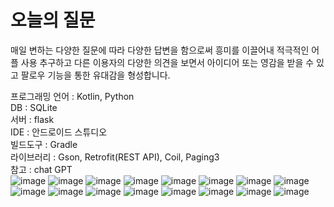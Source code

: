 <H1>오늘의 질문</H1>

매일 변하는 다양한 질문에 따라 다양한 답변을 함으로써 흥미를 이끌어내 적극적인 어플 사용 추구하고
다른 이용자의 다양한 의견을 보면서 아이디어 또는 영감을 받을 수 있고 팔로우 기능을 통한 유대감을 형성합니다.

프로그래밍 언어 : Kotlin, Python <br>
DB : SQLite <br>
서버 : flask <br>
IDE : 안드로이드 스튜디오 <br>
빌드도구 : Gradle <br>
라이브러리 : Gson, Retrofit(REST API), Coil, Paging3 <br>
참고 : chat GPT <br>
![image](https://github.com/jaebong1433/Android_Dailyq/assets/125847340/7cb6e36c-5fd9-40a2-a7f8-55c36a8251d0)
![image](https://github.com/jaebong1433/Android_Dailyq/assets/125847340/1d786315-cb80-42a5-9356-617c5ce56f46)
![image](https://github.com/jaebong1433/Android_Dailyq/assets/125847340/0c29ad33-645a-4c17-967d-8422e7b6e226)
![image](https://github.com/jaebong1433/Android_Dailyq/assets/125847340/8b8b6576-0426-4f22-880a-ba41053fb197)
![image](https://github.com/jaebong1433/Android_Dailyq/assets/125847340/690c423f-01c4-41fa-a78e-3584b4a2d9d0)
![image](https://github.com/jaebong1433/Android_Dailyq/assets/125847340/d50c592a-04c9-44b1-a6b1-749f69d9950d)
![image](https://github.com/jaebong1433/Android_Dailyq/assets/125847340/316ea4e9-6b04-42c3-a2f8-45ca699a0f31)
![image](https://github.com/jaebong1433/Android_Dailyq/assets/125847340/5e517321-38bc-427d-8aa8-72ff943fb212)
![image](https://github.com/jaebong1433/Android_Dailyq/assets/125847340/19aa1c87-c19a-46d7-b456-e7893eacd667)
![image](https://github.com/jaebong1433/Android_Dailyq/assets/125847340/46b4ce69-a924-4520-9689-ca1e06e2de01)
![image](https://github.com/jaebong1433/Android_Dailyq/assets/125847340/a07deb3b-91c1-41e5-91fa-6c3c2d95c822)
![image](https://github.com/jaebong1433/Android_Dailyq/assets/125847340/e09b503f-2d25-470e-9b37-7c1486f64e8e)
![image](https://github.com/jaebong1433/Android_Dailyq/assets/125847340/71a49d46-705b-4f63-895b-7e9a0f7d0ab7)
![image](https://github.com/jaebong1433/Android_Dailyq/assets/125847340/e8c8f5f5-eed6-43e7-adf7-42903c3eea2e)
![image](https://github.com/jaebong1433/Android_Dailyq/assets/125847340/cd40f272-4f73-45e7-9d54-46797b6a56dd)
![image](https://github.com/jaebong1433/Android_Dailyq/assets/125847340/f29d4090-91da-40d1-b79c-a7e8a203aae5)

